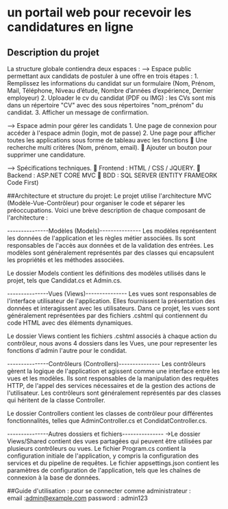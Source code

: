 # un portail web pour recevoir les candidatures en ligne

## Description du projet
La structure globale contiendra deux espaces :
  --> Espace public permettant aux candidats de postuler à une offre en trois étapes :
    1. Remplissez les informations du candidat sur un formulaire (Nom, Prénom, Mail, Téléphone, Niveau d’étude, Nombre d’années d’expérience, Dernier employeur)
    2. Uploader le cv du candidat (PDF ou IMG) : les CVs sont mis dans un répertoire "CV" avec des sous répertoires "nom_prénom" du candidat.
    3. Afficher un message de confirmation.
  
  --> Espace admin pour gérer les candidats 
    1. Une page de connexion pour accéder à l'espace admin (login, mot de passe)
    2. Une page pour afficher toutes les applications sous forme de tableau avec les fonctions 
       Une recherche multi critères (Nom, prénom, email).
       Ajouter un bouton pour supprimer une candidature.

  --> Spécifications techniques.
 Frontend : HTML / CSS / JQUERY.
 Backend : ASP.NET CORE MVC 
 BDD : SQL SERVER (ENTITY FRAMEORK Code First)

##Architecture et structure du projet:
Le projet utilise l'architecture MVC (Modèle-Vue-Contrôleur) pour organiser le code et séparer les préoccupations. Voici une brève description de chaque composant de l'architecture :

---------------Modèles (Models)---------------
Les modèles représentent les données de l'application et les règles métier associées. Ils sont responsables de l'accès aux données et de la validation des entrées. Les modèles sont généralement représentés par des classes qui encapsulent les propriétés et les méthodes associées.

Le dossier Models contient les définitions des modèles utilisés dans le projet, tels que Candidat.cs et Admin.cs.

---------------Vues (Views)---------------
Les vues sont responsables de l'interface utilisateur de l'application. Elles fournissent la présentation des données et interagissent avec les utilisateurs. Dans ce projet, les vues sont généralement représentées par des fichiers .cshtml qui contiennent du code HTML avec des éléments dynamiques.

Le dossier Views contient les fichiers .cshtml associés à chaque action du contrôleur, nous avons 4 dossiers dans  les Vues, une pour representer les fonctions d'admin l'autre pour le condidat.

---------------Contrôleurs (Controllers)---------------
Les contrôleurs gèrent la logique de l'application et agissent comme une interface entre les vues et les modèles. Ils sont responsables de la manipulation des requêtes HTTP, de l'appel des services nécessaires et de la gestion des actions de l'utilisateur. Les contrôleurs sont généralement représentés par des classes qui héritent de la classe Controller.

Le dossier Controllers contient les classes de contrôleur pour différentes fonctionnalités, telles que AdminController.cs et CondidatController.cs.

---------------Autres dossiers et fichiers---------------
->Le dossier Views/Shared contient des vues partagées qui peuvent être utilisées par plusieurs contrôleurs ou vues.
Le fichier Program.cs contient la configuration initiale de l'application, y compris la configuration des services et du pipeline de requêtes.
Le fichier appsettings.json contient les paramètres de configuration de l'application, tels que les chaînes de connexion à la base de données.

##Guide d'utilisation :
pour se connecter comme administrateur :  
email :admin@example.com
password : admin123
